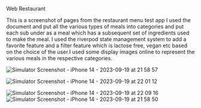 
Web Restaurant

This is a screenshot of pages from the restaurant menu test app
I used the document and put all the various types of meals into categories and put each sub under as a meal which has a subsequent set of ingredients used to make the meal. I used the riverpod state management system to add a favorite feature and a filter feature which is lactose free, vegan etc based on the choice of the user.I used some display images online to represent the various meals in the respective categories.

![Simulator Screenshot - iPhone 14 - 2023-09-19 at 21 58 57](https://github.com/ridelkombem/restaurant_app_menu_test/assets/92898115/ef7dcae9-7046-4947-a4e2-5f10e65f9002)

![Simulator Screenshot - iPhone 14 - 2023-09-19 at 22 01 12](https://github.com/ridelkombem/restaurant_app_menu_test/assets/92898115/b069f92e-4311-4cba-8d57-6af085d5f5cd)


![Simulator Screenshot - iPhone 14 - 2023-09-19 at 22 09 16](https://github.com/ridelkombem/restaurant_app_menu_test/assets/92898115/b54d313b-452b-45d3-b5fd-c7a6157929e0)
![Simulator Screenshot - iPhone 14 - 2023-09-19 at 21 58 50](https://github.com/ridelkombem/restaurant_app_menu_test/assets/92898115/c759df41-be92-43e7-95d3-ac35235999d6)




